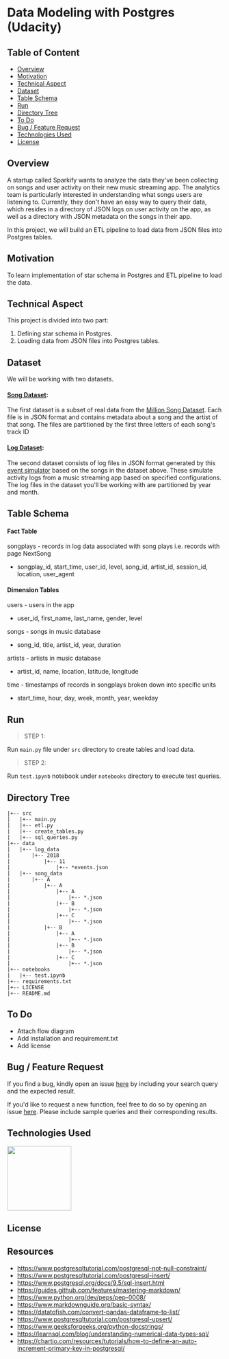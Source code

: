 # Data Modeling with Postgres (Udacity)

## Table of Content
  * [Overview](#overview)
  * [Motivation](#motivation)
  * [Technical Aspect](#technical-aspect)
  * [Dataset](#dataset)
  * [Table Schema](#table-schema)
  * [Run](#run)
  * [Directory Tree](#directory-tree)
  * [To Do](#to-do)
  * [Bug / Feature Request](#bug---feature-request)
  * [Technologies Used](#technologies-used)
  * [License](#license)
  
## Overview

A startup called Sparkify wants to analyze the data they've been collecting on songs and user activity on their new music streaming app. The analytics team is particularly interested in understanding what songs users are listening to. Currently, they don't have an easy way to query their data, which resides in a directory of JSON logs on user activity on the app, as well as a directory with JSON metadata on the songs in their app.

In this project, we will build an ETL pipeline to load data from JSON files into Postgres tables.

## Motivation 

To learn implementation of star schema in Postgres and ETL pipeline to load the data.

## Technical Aspect 

This project is divided into two part:

1. Defining star schema in Postgres. 
2. Loading data from JSON files into Postgres tables.

## Dataset

We will be working with two datasets.

#### [Song Dataset](https://github.com/mayank311996/data-engineering-projects/tree/main/data_modeling_with_postgres_Udacity/data/song_data/A): 

The first dataset is a subset of real data from the [Million Song Dataset](https://labrosa.ee.columbia.edu/millionsong/). Each file is in JSON format and contains metadata about a song and the artist of that song. The files are partitioned by the first three letters of each song's track ID

#### [Log Dataset](https://github.com/mayank311996/data-engineering-projects/tree/main/data_modeling_with_postgres_Udacity/data/log_data/2018/11):

The second dataset consists of log files in JSON format generated by this [event simulator](https://github.com/Interana/eventsim) based on the songs in the dataset above. These simulate activity logs from a music streaming app based on specified configurations. The log files in the dataset you'll be working with are partitioned by year and month.

## Table Schema

#### Fact Table

songplays - records in log data associated with song plays i.e. records with page NextSong
- songplay_id, start_time, user_id, level, song_id, artist_id, session_id, location, user_agent

#### Dimension Tables 

users - users in the app
- user_id, first_name, last_name, gender, level

songs - songs in music database
- song_id, title, artist_id, year, duration

artists - artists in music database
- artist_id, name, location, latitude, longitude

time - timestamps of records in songplays broken down into specific units
- start_time, hour, day, week, month, year, weekday

## Run

>STEP 1:

Run `main.py` file under `src` directory to create tables and load data.

> STEP 2:

Run `test.ipynb` notebook under `notebooks` directory to execute test queries.

## Directory Tree 
```
|+-- src 
│   |+-- main.py
|   |+-- etl.py
|   |+-- create_tables.py
|   |+-- sql_queries.py
|+-- data
|   |+-- log_data
|       |+-- 2018
|           |+-- 11
|               |+-- *events.json
|   |+-- song_data
|       |+-- A
|           |+-- A
|               |+-- A
|                   |+-- *.json
|               |+-- B
|                   |+-- *.json
|               |+-- C
|                   |+-- *.json
|           |+-- B
|               |+-- A
|                   |+-- *.json
|               |+-- B
|                   |+-- *.json
|               |+-- C
|                   |+-- *.json
|+-- notebooks
|   |+-- test.ipynb
|+-- requirements.txt
|+-- LICENSE
|+-- README.md
```

## To Do

- Attach flow diagram
- Add installation and requirement.txt
- Add license 

## Bug / Feature Request 

If you find a bug, kindly open an issue [here](https://github.com/mayank311996/data-engineering-projects/issues/new) by including your search query and the expected result.

If you'd like to request a new function, feel free to do so by opening an issue [here](https://github.com/mayank311996/data-engineering-projects/issues/new). Please include sample queries and their corresponding results.

## Technologies Used 

[<img target="_blank" src="https://zdnet2.cbsistatic.com/hub/i/r/2018/04/19/092cbf81-acac-4f3a-91a1-5a26abc1721f/thumbnail/770x578/5d78c50199e6a9242367b37892be8057/postgresql-logo.png" width=150>](https://www.postgresql.org/
) 

## License 

## Resources 

- https://www.postgresqltutorial.com/postgresql-not-null-constraint/
- https://www.postgresqltutorial.com/postgresql-insert/
- https://www.postgresql.org/docs/9.5/sql-insert.html
- https://guides.github.com/features/mastering-markdown/
- https://www.python.org/dev/peps/pep-0008/
- https://www.markdownguide.org/basic-syntax/
- https://datatofish.com/convert-pandas-dataframe-to-list/
- https://www.postgresqltutorial.com/postgresql-upsert/
- https://www.geeksforgeeks.org/python-docstrings/
- https://learnsql.com/blog/understanding-numerical-data-types-sql/
- https://chartio.com/resources/tutorials/how-to-define-an-auto-increment-primary-key-in-postgresql/
